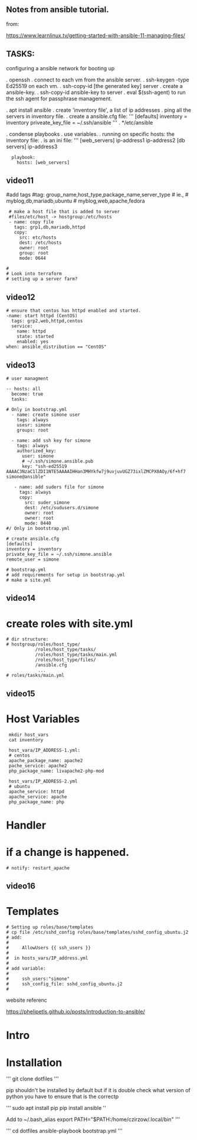 Notes from ansible tutorial.
--

from:

https://www.learnlinux.tv/getting-started-with-ansible-11-managing-files/


TASKS:
----
configuring a ansible network for booting up

   . openssh
     . connect to each vm from the ansible server.
     . ssh-keygen -type Ed25519 on each vm.
     . ssh-copy-id [the generated key] server
     . create a ansible-key.
     . ssh-copy-id ansible-key to server
     . eval $(ssh-agent) to run the ssh agent for passphrase management.

   . apt install ansible
   . create 'inventory file', a list of ip addresses
   . ping all the servers in inventory file.
   . create a ansible.cfg file:
       '''
         [defaults]
         inventory = inventory
         priveate_key_file = ~/.ssh/ansible
       '''
    . */etc/ansible

   . condense playbooks
     . use variables.
   . running on specific hosts:
     the inventory file:
       . is an ini file:
         '''
         [web_servers]
         ip-address1
         ip-address2
         [db servers]
         ip-address3

      playbook:
        hosts: [web_servers]

  ## video11
   #add tags
     #tag: group_name,host_type,package_name,server_type
     # ie.,
     #   myblog,db,mariadb,ubuntu
     #   myblog,web,apache,fedora

     # make a host file that is added to server
     #files/etc/host -> hostgroup:/etc/hosts
     - name: copy file
       tags: grp1,db,mariadb,httpd
       copy:
         src: etc/hosts
         dest: /etc/hosts
         owner: root
         group: root
         mode: 0644

    #
    # Look into terraform
    # setting up a server farm?
       
   ## video12
    # ensure that centos has httpd enabled and started.
    -name: start httpd (CentOS)
      tags: grp2,web,httpd,centos
      service:
        name: httpd
        state: started
        enabled: yes
    when: ansible_distribution == "CentOS"

  ## video13
    # user managment

    -- hosts: all
      become: true
      tasks:

    # Only in bootstrap.yml
      - name: create simone user
        tags: always
        usesr: simone
        groups: root

      - name: add ssh key for simone
        tags: always
        authorized_key:
          user: simone
          # ~/.ssh/simone.ansible.pub
          key: "ssh-ed25519 AAAAC3NzaC1lZDI1NTE5AAAAIHHan3MHYkfw7j9uvjuvUGZ73ixlZMCPX0AOy/6f+hf7 simone@ansible"

       - name: add suders file for simone
         tags: always
         copy: 
           src: suder_simone
           dest: /etc/sudusers.d/simone
           owner: root
           owner: root
           mode: 0440
    #/ Only in bootstrap.yml

    # create ansible.cfg
    [defaults]
    inventory = inventory
    private_key_file = ~/.ssh/simone.ansible
    remote_user = simone

    # bootstrap.yml
    # add requirements for setup in bootstrap.yml
    # make a site.yml

  ## video14
  # create roles with site.yml
    # dir structure:
    # hostgroup/roles/host_type/
               /roles/host_type/tasks/
               /roles/host_type/tasks/main.yml
               /roles/host_type/files/
               /ansible.cfg
                ...
    # roles/tasks/main.yml

  ## video15
  # Host Variables
     mkdir host_vars
     cat inventory

     host_vara/IP_ADDRESS-1.yml:
     # centos
     apache_package_name: apache2
     pache_service: apache2
     php_package_name: livapache2-php-mod

     host_vars/IP_ADDRESS-2.yml
     # ubuntu
     apache_service: httpd
     apache_service: apache
     php_package_name: php

  # Handler
  # if a change is happened.
    # notify: restart_apache

  ## video16
  # Templates
    # Setting up roles/base/templates
    # cp file /etc/sshd_config roles/base/templates/sshd_config_ubuntu.j2
    # add: 
    #
    #     AllowUsers {{ ssh_users }}
    #
    #  in hosts_vars/IP_address.yml
    #
    # add variable:
    #
    #     ssh_users:"simone"
    #     ssh_config_file: sshd_config_ubuntu.j2
    #


    
    






    
  



 
 



website referenc

  https://phelipetls.github.io/posts/introduction-to-ansible/


Intro
==



Installation
==

'''
git clone dotfiles
'''

pip shouldn't be installed by default but if it is double check what version of python you have to ensure that is the correctp

'''
sudo apt install pip
pip install ansible
''

Add to ~/.bash_alias
export PATH="$PATH:/home/czirzow/.local/bin"
'''

'''
cd dotfiles
ansible-playbook bootstrap.yml
'''

